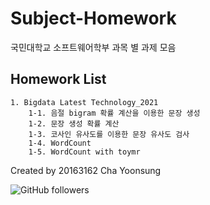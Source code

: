 # Subject-Homework

국민대학교 소프트웨어학부 과목 별 과제 모음

## Homework List
    
    1. Bigdata Latest Technology_2021
        1-1. 음절 bigram 확률 계산을 이용한 문장 생성
        1-2. 문장 생성 확률 계산
        1-3. 코사인 유사도를 이용한 문장 유사도 검사
        1-4. WordCount
        1-5. WordCount with toymr
   

Created by 20163162 Cha Yoonsung

![GitHub followers](https://img.shields.io/github/followers/Cha-Y-S?style=social)